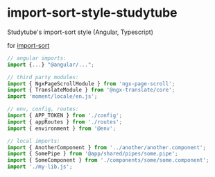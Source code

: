 # import-sort-style-studytube
Studytube's import-sort style (Angular, Typescript)

for [import-sort](https://github.com/renke/import-sort)

```javascript
// angular imports:
import {...} "@angular/...";

// third party modules:
import { NgxPageScrollModule } from 'ngx-page-scroll';
import { TranslateModule } from '@ngx-translate/core';
import 'moment/locale/en.js';

// env, config, routes:
import { APP_TOKEN } from './config';
import { appRoutes } from './routes';
import { environment } from '@env';

// local imports:
import { AnotherComponent } from '../another/another.component';
import { SomePipe } from '@app/shared/pipes/some.pipe';
import { SomeComponent } from './components/some/some.component';
import './my-lib.js';
```
